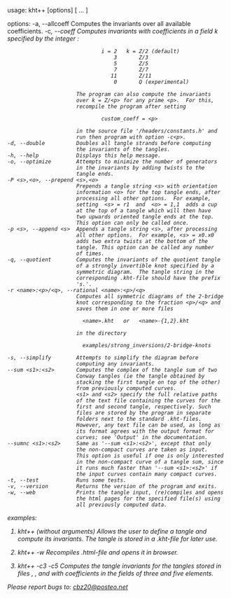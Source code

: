   usage: kht++ [options] [<filename1> <filename2> ... <filenameN>] 
  
  options:
    -a, --allcoeff        Computes the invariants over all available
                          coefficients.
    -c<i>, --coeff <i>    Computes invariants with coefficients in a
                          field k specified by the integer <i>:
  
                                  i = 2   k = Z/2 (default)
                                      3       Z/3
                                      5       Z/5
                                      7       Z/7
                                     11       Z/11
                                      0       Q (experimental)
  
                          The program can also compute the invariants
                          over k = Z/<p> for any prime <p>.  For this,
                          recompile the program after setting
  
                                  custom_coeff = <p>
  
                          in the source file '/headers/constants.h' and 
                          run then program with option -c<p>. 
    -d, --double          Doubles all tangle strands before computing
                          the invariants of the tangles.
    -h, --help            Displays this help message.
    -o, --optimize        Attempts to minimize the number of generators
                          in the invariants by adding twists to the 
                          tangle ends.
    -P <s>,<o>, --prepend <s>,<o> 
                          Prepends a tangle string <s> with orientation
                          information <o> for the top tangle ends, after 
                          processing all other options.  For example, 
                          setting  <s> = r1  and  <o> = 1,1  adds a cup 
                          at the top of a tangle which will then have 
                          two upwards oriented tangle ends at the top. 
                          This option can only be called once. 
    -p <s>, --append <s>  Appends a tangle string <s>, after processing
                          all other options.  For example, <s> = x0.x0 
                          adds two extra twists at the bottom of the 
                          tangle. This option can be called any number
                          of times. 
    -q, --quotient        Computes the invariants of the quotient tangle 
                          of a strongly invertible knot specified by a 
                          symmetric diagram.  The tangle string in the 
                          corresponding .kht-file should have the prefix 
                          's.'. 
    -r <name>:<p>/<q>, --rational <name>:<p>/<q> 
                          Computes all symmetric diagrams of the 2-bridge
                          knot corresponding to the fraction <p>/<q> and 
                          saves them in one or more files
                                                                   
                            <name>.kht   or   <name>-{1,2}.kht
                                                                   
                          in the directory 
                                                                   
                            examples/strong_inversions/2-bridge-knots
                                                                   
    -s, --simplify        Attempts to simplify the diagram before
                          computing any invariants.
    --sum <s1>:<s2>       Computes the complex of the tangle sum of two 
                          Conway tangles (ie the tangle obtained by 
                          stacking the first tangle on top of the other)
                          from previously computed curves. 
                          <s1> and <s2> specify the full relative paths 
                          of the text file containing the curves for the 
                          first and second tangle, respectively. Such
                          files are stored by the program in separate 
                          folders next to the standard .kht-files. 
                          However, any text file can be used, as long as 
                          its format agrees with the output format for 
                          curves; see 'Output' in the documentation.
    --sumnc <s1>:<s2>     Same as '--sum <s1>:<s2>', except that only 
                          the non-compact curves are taken as input. 
                          This option is useful if one is only interested
                          in the non-compact curve of a tangle sum, since
                          it runs much faster than '--sum <s1>:<s2>' if 
                          the input curves contain many compact curves.
    -t, --test            Runs some tests.
    -v, --version         Returns the version of the program and exits.
    -w, --web             Prints the tangle input, (re)compiles and opens
                          the html pages for the specified file(s) using
                          all previously computed data.
                                                                        
  examples:
  1) kht++ (without arguments) 
     Allows the user to define a tangle and compute its invariants.  The
     tangle is stored in a .kht-file for later use.
  
  2) kht++ -w <filename>
     Recompiles .html-file and opens it in browser.
  
  3) kht++ -c3 -c5 <filename1> <filename2> <filename3>
     Computes the tangle invariants for the tangles stored in files
     <filename1>, <filename2>, and <filename3> with coefficients in the
     fields of three and five elements. 
  
  Please report bugs to: cbz20@posteo.net
